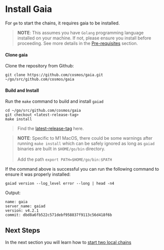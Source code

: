 # Install Gaia

For `gm` to start the chains, it requires gaia to be installed.

> __NOTE__: This assumes you have `Golang` programming language installed on 
> your machine. If not, please ensure you install before proceeding. See 
> more details in the [Pre-requisites](../../pre_requisites.md#2-golang) section.

#### Clone gaia

Clone the repository from Github:

```shell
git clone https://github.com/cosmos/gaia.git ~/go/src/github.com/cosmos/gaia
```

#### Build and Install

Run the `make` command to build and install `gaiad`

```shell
cd ~/go/src/github.com/cosmos/gaia
git checkout <latest-release-tag> 
make install
```
> Find the [latest-release-tag](https://github.com/cosmos/gaia/releases) here.

>__NOTE__: Specific to M1 MacOS, there could be some warnings after running `make install` which can be safely ignored as long as `gaiad` binaries are built in `$HOME/go/bin` directory.
><br /><br />Add the path `export PATH=$HOME/go/bin:$PATH`

If the command above is successful you can run the following command to ensure it was properly installed:

```shell
gaiad version --log_level error --long | head -n4
```
Output:
```shell
name: gaia
server_name: gaiad
version: v4.2.1
commit: dbd8a6fb522c571debf958837f9113c56d418f6b
```

## Next Steps

In the next section you will learn how to [start two local chains](./start.md)
